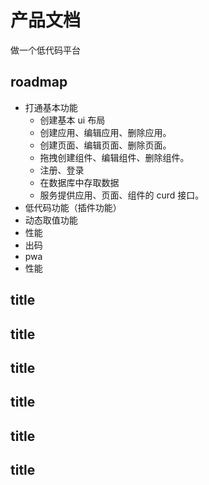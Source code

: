 # 产品文档

做一个低代码平台

## roadmap

- 打通基本功能
  - 创建基本 ui 布局
  - 创建应用、编辑应用、删除应用。
  - 创建页面、编辑页面、删除页面。
  - 拖拽创建组件、编辑组件、删除组件。
  - 注册、登录
  - 在数据库中存取数据
  - 服务提供应用、页面、组件的 curd 接口。
- 低代码功能（插件功能）
- 动态取值功能
- 性能
- 出码
- pwa
- 性能

## title

## title

## title

## title

## title

## title
